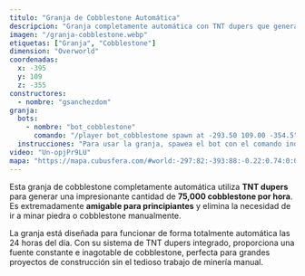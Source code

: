 ```yaml
---
titulo: "Granja de Cobblestone Automática"
descripcion: "Granja completamente automática con TNT dupers que genera 75,000 cobblestone por hora - Perfecta para principiantes"
imagen: "/granja-cobblestone.webp"
etiquetas: ["Granja", "Cobblestone"]
dimension: "Overworld"
coordenadas:
  x: -395
  y: 109
  z: -355
constructores:
  - nombre: "gsanchezdom"
granja:
  bots:
    - nombre: "bot_cobblestone"
      comando: "/player bot_cobblestone spawn at -293.50 109.00 -354.5"
  instrucciones: "Para usar la granja, spawea el bot con el comando indicado y luego enciende la palanca para activar el sistema. Una vez activada, la granja funciona completamente automática con TNT dupers."
video: "Un-opjPr9LU"
mapa: "https://mapa.cubusfera.com/#world:-297:82:-393:88:-0.22:0.74:0:0:perspective"
---
```


Esta granja de cobblestone completamente automática utiliza **TNT dupers** para generar una impresionante cantidad de **75,000 cobblestone por hora**. Es extremadamente **amigable para principiantes** y elimina la necesidad de ir a minar piedra o cobblestone manualmente.

La granja está diseñada para funcionar de forma totalmente automática las 24 horas del día. Con su sistema de TNT dupers integrado, proporciona una fuente constante e inagotable de cobblestone, perfecta para grandes proyectos de construcción sin el tedioso trabajo de minería manual.